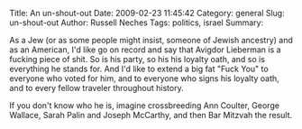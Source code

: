 Title: An un-shout-out
Date: 2009-02-23 11:45:42
Category: general
Slug: un-shout-out
Author: Russell Neches
Tags: politics, israel
Summary: 


As a Jew (or as some people might insist, someone of Jewish ancestry)
and as an American, I'd like go on record and say that Avigdor Lieberman
is a fucking piece of shit. So is his party, so his his loyalty oath,
and so is everything he stands for. And I'd like to extend a big fat
"Fuck You" to everyone who voted for him, and to everyone who signs his
loyalty oath, and to every fellow traveler throughout history.

If you don't know who he is, imagine crossbreeding Ann Coulter, George
Wallace, Sarah Palin and Joseph McCarthy, and then Bar Mitzvah the
result.
